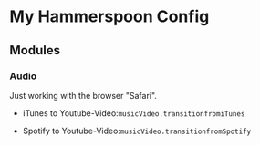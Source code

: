 # My Hammerspoon Config

## Modules

### Audio

Just working with the browser "Safari".

* iTunes to Youtube-Video:`musicVideo.transitionfromiTunes`


* Spotify to Youtube-Video:`musicVideo.transitionfromSpotify`
